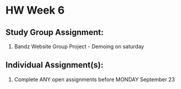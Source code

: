 # HW Week 6
## Study Group Assignment:
1.  Bandz Website Group Project - Demoing on saturday

## Individual Assignment(s):
1.  Complete ANY open assignments before MONDAY September 23

